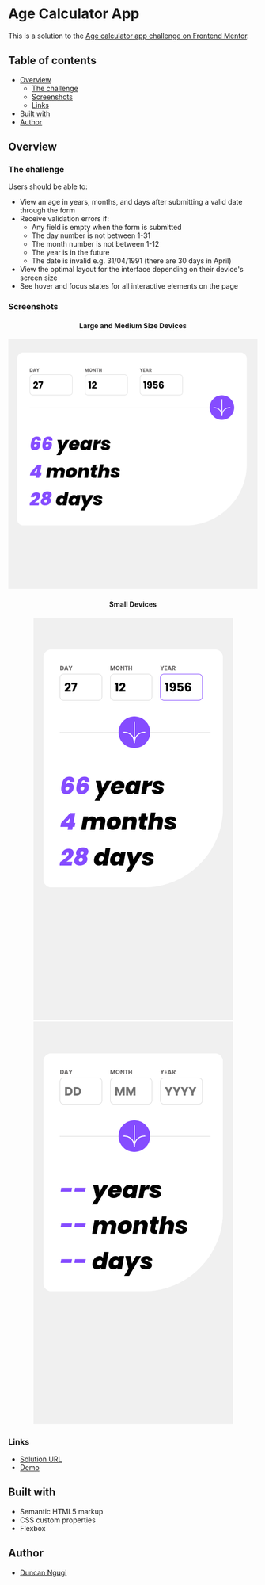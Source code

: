 # Age Calculator App

This is a solution to the
[Age calculator app challenge on Frontend Mentor](https://www.frontendmentor.io/challenges/age-calculator-app-dF9DFFpj-Q).

## Table of contents

- [Overview](#overview)
  - [The challenge](#the-challenge)
  - [Screenshots](#screenshots)
  - [Links](#links)
- [Built with](#built-with)
- [Author](#author)

## Overview

### The challenge

Users should be able to:

- View an age in years, months, and days after submitting a valid date through
  the form
- Receive validation errors if:
  - Any field is empty when the form is submitted
  - The day number is not between 1-31
  - The month number is not between 1-12
  - The year is in the future
  - The date is invalid e.g. 31/04/1991 (there are 30 days in April)
- View the optimal layout for the interface depending on their device's screen
  size
- See hover and focus states for all interactive elements on the page

### Screenshots

<div align="center">

#### Large and Medium Size Devices

![](assets/images/large-medium-screens.png)

#### Small Devices

![](assets/images/mobile-screens.png)
![](assets/images/mobile-screens-default.png)

</div>

### Links

- [Solution URL](https://github.com/ngugimuchangi/front-end/tree/dev/age-calculator-app)
- [Demo](https://age-calculator-nustesl7y-ngugimuchangi.vercel.app/)

## Built with

- Semantic HTML5 markup
- CSS custom properties
- Flexbox

## Author

- [Duncan Ngugi](https://github.com/ngugimuchangi)

